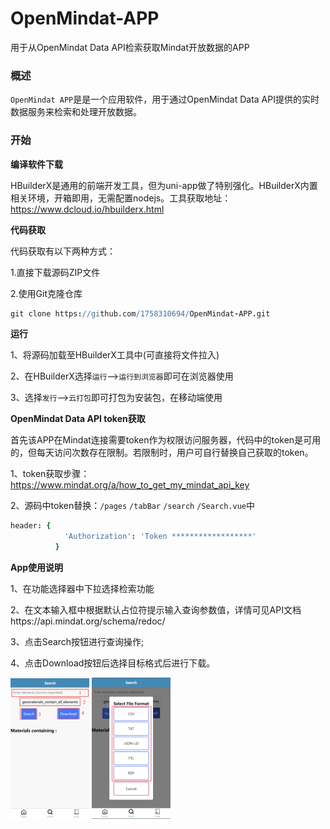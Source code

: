 # OpenMindat-APP
用于从OpenMindat Data API检索获取Mindat开放数据的APP

### 概述
`OpenMindat APP`是是一个应用软件，用于通过OpenMindat Data API提供的实时数据服务来检索和处理开放数据。

### 开始

**编译软件下载**

HBuilderX是通用的前端开发工具，但为uni-app做了特别强化。HBuilderX内置相关环境，开箱即用，无需配置nodejs。工具获取地址：https://www.dcloud.io/hbuilderx.html

**代码获取**

代码获取有以下两种方式：

1.直接下载源码ZIP文件

2.使用Git克隆仓库

```coffee
git clone https://github.com/1758310694/OpenMindat-APP.git
```

**运行**

1、将源码加载至HBuilderX工具中(可直接将文件拉入)

2、在HBuilderX选择`运行`-->`运行到浏览器`即可在浏览器使用

3、选择`发行`-->`云打包`即可打包为安装包，在移动端使用

**OpenMindat Data API token获取**

首先该APP在Mindat连接需要token作为权限访问服务器，代码中的token是可用的，但每天访问次数存在限制。若限制时，用户可自行替换自己获取的token。

1、token获取步骤：https://www.mindat.org/a/how_to_get_my_mindat_api_key

2、源码中token替换：`/pages` `/tabBar` `/search` `/Search.vue`中
```coffee
header: {
            'Authorization': 'Token ******************'
          }
```

**App使用说明**

1、在功能选择器中下拉选择检索功能

2、在文本输入框中根据默认占位符提示输入查询参数值，详情可见API文档https://api.mindat.org/schema/redoc/

3、点击Search按钮进行查询操作;

4、点击Download按钮后选择目标格式后进行下载。


<img src="/static/image2/use.png" width="25%"> <img src="/static/image2/use1.png" width="25%">





